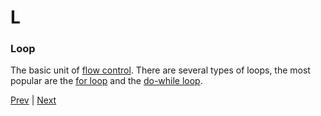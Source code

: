 # L

### Loop
The basic unit of [flow control](./f.md#flow-control). There are several types of loops, the most popular are the [for loop](./f.md#for-loop) and the [do-while loop](./w.md#while-loop).

[Prev](./k.md) | [Next](./m.md)
